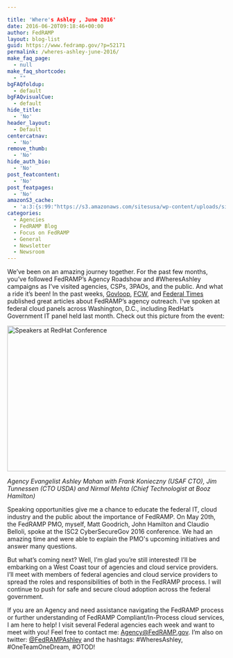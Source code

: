 ```yaml
---

title: 'Where's Ashley , June 2016'
date: 2016-06-20T09:18:46+00:00
author: FedRAMP
layout: blog-list
guid: https://www.fedramp.gov/?p=52171
permalink: /wheres-ashley-june-2016/
make_faq_page:
  - null
make_faq_shortcode:
  - ""
bgFAQfoldup:
  - default
bgFAQvisualCue:
  - default
hide_title:
  - 'No'
header_layout:
  - Default
centercatnav:
  - 'No'
remove_thumb:
  - 'No'
hide_auth_bio:
  - 'No'
post_featcontent:
  - 'No'
post_featpages:
  - 'No'
amazonS3_cache:
  - 'a:3:{s:99:"https://s3.amazonaws.com/sitesusa/wp-content/uploads/sites/482/2016/06/Ashley-RedHat-Conference.png";i:52251;s:107:"https://s3.amazonaws.com/sitesusa/wp-content/uploads/sites/482/2016/06/Ashley-RedHat-Conference-300x150.png";i:52251;s:107:"https://s3.amazonaws.com/sitesusa/wp-content/uploads/sites/482/2016/06/Ashley-RedHat-Conference-768x385.png";i:52251;}'
categories:
  - Agencies
  - FedRAMP Blog
  - Focus on FedRAMP
  - General
  - Newsletter
  - Newsroom
---
```

We’ve been on an amazing journey together. For the past few months, you’ve followed FedRAMP’s Agency Roadshow and #WheresAshley campaigns as I’ve visited agencies, CSPs, 3PAOs, and the public. And what a ride it’s been! In the past weeks, <a href="https://www.govloop.com/6-questions-for-fedramp-agency-evangelist-ashley-mahan/">Govloop</a>, <a href="https://fcw.com/articles/2016/05/03/mahan-fedramp-rockwell.aspx">FCW</a>, and <a href="http://www.federaltimes.com/story/government/interview/one-one/2016/04/13/mahan-program-view/82353336/">Federal Times</a> published great articles about FedRAMP’s agency outreach. I’ve spoken at federal cloud panels across Washington, D.C., including RedHat’s Government IT panel held last month. Check out this picture from the event: 

<img class="alignnone wp-image-52251" src="https://s3.amazonaws.com/sitesusa/wp-content/uploads/sites/482/2016/06/Ashley-RedHat-Conference.png" alt="Speakers at RedHat Conference" width="670" height="336" srcset="https://s3.amazonaws.com/sitesusa/wp-content/uploads/sites/482/2016/06/Ashley-RedHat-Conference.png 953w, https://s3.amazonaws.com/sitesusa/wp-content/uploads/sites/482/2016/06/Ashley-RedHat-Conference-300x150.png 300w, https://s3.amazonaws.com/sitesusa/wp-content/uploads/sites/482/2016/06/Ashley-RedHat-Conference-768x385.png 768w" sizes="(max-width: 670px) 100vw, 670px" />

_Agency Evangelist Ashley Mahan with Frank Konieczny (USAF CTO), Jim Tunnessen (CTO USDA) and Nirmal Mehta (Chief Technologist at Booz Hamilton)_

Speaking opportunities give me a chance to educate the federal IT, cloud industry and the public about the importance of FedRAMP. On May 20th, the FedRAMP PMO, myself, Matt Goodrich, John Hamilton and Claudio Belloli, spoke at the ISC2 CyberSecureGov 2016 conference. We had an amazing time and were able to explain the PMO's upcoming initiatives and answer many questions.

But what’s coming next? Well, I’m glad you’re still interested! I’ll be embarking on a West Coast tour of agencies and cloud service providers. I’ll meet with members of federal agencies and cloud service providers to spread the roles and responsibilities of both in the FedRAMP process. I will continue to push for safe and secure cloud adoption across the federal government. 

If you are an Agency and need assistance navigating the FedRAMP process or further understanding of FedRAMP Compliant/In-Process cloud services, I am here to help! I visit several Federal agencies each week and want to meet with you! Feel free to contact me: Agency@FedRAMP.gov. I’m also on twitter: [@FedRAMPAshley](https://twitter.com/fedrampashley) and the hashtags: #WheresAshley, #OneTeamOneDream, #OTOD!